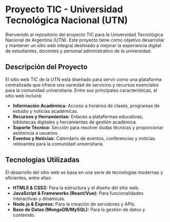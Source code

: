 # Proyecto TIC - Universidad Tecnológica Nacional (UTN)

Bienvenido al repositorio del proyecto TIC para la Universidad Tecnológica Nacional de Argentina (UTN). Este proyecto tiene como objetivo desarrollar y mantener un sitio web integral destinado a mejorar la experiencia digital de estudiantes, docentes y personal administrativo de la universidad.

## Descripción del Proyecto

El sitio web TIC de la UTN está diseñado para servir como una plataforma centralizada que ofrece una variedad de servicios y recursos esenciales para la comunidad universitaria. Entre sus principales características, el sitio web incluirá:

- **Información Académica:** Acceso a horarios de clases, programas de estudio y noticias académicas.
- **Recursos y Herramientas:** Enlaces a plataformas educativas, bibliotecas digitales y herramientas de gestión académica.
- **Soporte Técnico:** Sección para resolver dudas técnicas y proporcionar asistencia a usuarios.
- **Eventos y Noticias:** Calendario de eventos, conferencias y noticias relevantes para la comunidad universitaria.

## Tecnologías Utilizadas

El desarrollo del sitio web se basa en una serie de tecnologías modernas y eficientes, entre ellas:

- **HTML5 & CSS3:** Para la estructura y el diseño del sitio web.
- **JavaScript & Frameworks (React/Vue):** Para funcionalidades interactivas y dinámicas.
- **Node.js & Express:** Para la creación de servidores y APIs.
- **Base de Datos (MongoDB/MySQL):** Para la gestión de datos y contenido.

